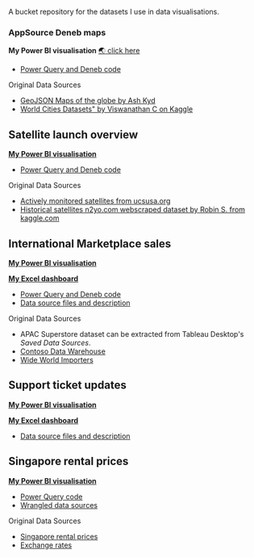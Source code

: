A bucket repository for the datasets I use in data visualisations.


### AppSource Deneb maps
**My Power BI visualisation** [:earth_asia: click here](https://community.powerbi.com/t5/Data-Stories-Gallery/AppSource-Deneb-Maps/m-p/2930366)
* [Power Query and Deneb code](https://datamesse.github.io/#/post/1669381200)

Original Data Sources
* [GeoJSON Maps of the globe by Ash Kyd](https://geojson-maps.ash.ms)
* [World Cities Datasets" by Viswanathan C on Kaggle](https://www.kaggle.com/datasets/viswanathanc/world-cities-datasets)


## Satellite launch overview
**[My Power BI visualisation](https://community.powerbi.com/t5/Data-Stories-Gallery/Satellite-launch-overview/m-p/2730077)**
* [Power Query and Deneb code](https://github.com/datamesse/data-visualisation-datasets/tree/main/Satellite%20launch%20overview)

Original Data Sources
* [Actively monitored satellites from ucsusa.org](https://www.ucsusa.org/resources/satellite-database)
* [Historical satellites n2yo.com webscraped dataset by Robin S. from kaggle.com](https://www.kaggle.com/datasets/heyrobin/satellite-data-19572022)


## International Marketplace sales
**[My Power BI visualisation](https://community.powerbi.com/t5/Data-Stories-Gallery/International-Marketplace-profit-report-using-Python-and-Deneb/m-p/2480550#M7154)**

**[My Excel dashboard](https://datamesse.github.io/#/project/ExcelInternationalMarketplaceProfitForecast)**
* [Power Query and Deneb code](https://github.com/datamesse/data-visualisation-datasets/blob/main/International%20Marketplace%20sales/Power%20Query%20and%20Deneb%20code.md)
* [Data source files and description](https://github.com/datamesse/data-visualisation-datasets/tree/main/International%20Marketplace%20sales)

Original Data Sources
* APAC Superstore dataset can be extracted from Tableau Desktop's *Saved Data Sources*.
* [Contoso Data Warehouse](https://www.microsoft.com/en-us/download/details.aspx?id=18279)
* [Wide World Importers](https://github.com/Microsoft/sql-server-samples/releases/tag/wide-world-importers-v1.0)


## Support ticket updates
**[My Power BI visualisation](https://community.powerbi.com/t5/Data-Stories-Gallery/Follow-the-sun-customer-service-support/m-p/2168279)**

**[My Excel dashboard](https://datamesse.github.io/#/project/ExcelCustomerSupportAgentPerformance)**
* [Data source files and description](https://github.com/datamesse/data-visualisation-datasets/tree/main/Support%20ticket%20updates)


## Singapore rental prices
**[My Power BI visualisation](https://community.powerbi.com/t5/Data-Stories-Gallery/Quarterly-Singapore-median-rental-prices-by-currency/m-p/2125424)**
* [Power Query code](https://github.com/datamesse/data-visualisation-datasets/tree/main/Singapore%20rental%20prices)
* [Wrangled data sources](https://github.com/datamesse/data-visualisation-datasets/raw/main/Singapore%20rental%20prices/Singapore%20rental%20prices.xlsx)

Original Data Sources
* [Singapore rental prices](https://data.gov.sg/dataset/median-rent-by-town-and-flat-type)
* [Exchange rates](https://www.ofx.com/en-us/forex-news/historical-exchange-rates/)
